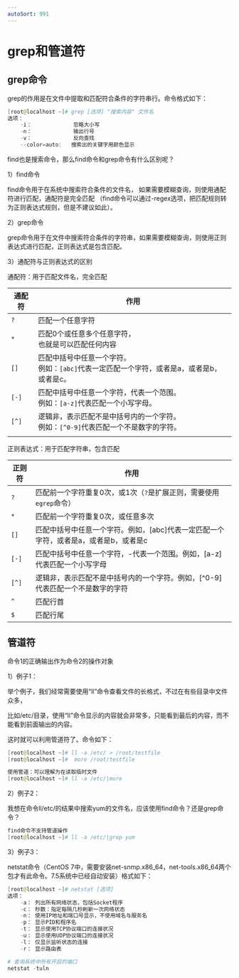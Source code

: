 ```yaml
---
autoSort: 991
---
```

# grep和管道符

## grep命令

grep的作用是在文件中提取和匹配符合条件的字符串行。命令格式如下：

```powershell
[root@localhost ~]# grep [选项] "搜索内容" 文件名
选项：
    -i：				忽略大小写
    -n：				输出行号
    -v：				反向查找
    --color=auto:	搜索出的关键字用颜色显示
```

find也是搜索命令，那么find命令和grep命令有什么区别呢？

1）find命令

find命令用于在系统中搜索符合条件的文件名，
如果需要模糊查询，则使用通配符进行匹配，通配符是完全匹配
（find命令可以通过-regex选项，把匹配规则转为正则表达式规则，但是不建议如此）。

2）grep命令

grep命令用于在文件中搜索符合条件的字符串，如果需要模糊查询，则使用正则表达式进行匹配，正则表达式是包含匹配。

3）通配符与正则表达式的区别

通配符：用于匹配文件名，完全匹配

| 通配符 | 作用                                                         |
| ------ | ------------------------------------------------------------ |
| `?`    | 匹配一个任意字符                                             |
| `*`    | 匹配0个或任意多个任意字符，<br />也就是可以匹配任何内容      |
| `[]`   | 匹配中括号中任意一个字符。<br />例如：`[abc]`代表一定匹配一个字符，或者是a，或者是b，或者是c。 |
| `[-]`  | 匹配中括号中任意一个字符，代表一个范围。<br />例如：`[a-z]`代表匹配一个小写字母。 |
| `[^]`  | 逻辑非，表示匹配不是中括号内的一个字符。<br />例如：`[^0-9]`代表匹配一个不是数字的字符。 |
|        |                                                              |

正则表达式：用于匹配字符串，包含匹配

| 正则符 | 作用                                                         |
| ------ | ------------------------------------------------------------ |
| `?`    | 匹配前一个字符重复0次，或1次（`?`是扩展正则，需要使用`egrep`命令） |
| `*`    | 匹配前一个字符重复0次，或任意多次                            |
| `[]`   | 匹配中括号中任意一个字符。例如，[abc]代表一定匹配一个字符，或者是a，或者是b，或者是c |
| `[-]`  | 匹配中括号中任意一个字符，-代表一个范围。例如，[a-z]代表匹配一个小写字母 |
| `[^]`  | 逻辑非，表示匹配不是中括号内的一个字符。例如，[^0-9]代表匹配一个不是数字的字符 |
| `^`    | 匹配行首                                                     |
| `$`    | 匹配行尾                                                     |

## 管道符

命令1的正确输出作为命令2的操作对象

1）例子1：

举个例子，我们经常需要使用“ll”命令查看文件的长格式，不过在有些目录中文件众多，

比如/etc/目录，使用“ll”命令显示的内容就会非常多，只能看到最后的内容，而不能看到前面输出的内容。

这时就可以利用管道符了。命令如下：

```powershell
[root@localhost ~]# ll -a /etc/ > /root/testfile
[root@localhost ~]#  more /root/testfile

使用管道：可以理解为在读取临时文件
[root@localhost ~]# ll -a /etc/|more
```

2）例子2：

我想在命令ll/etc/的结果中搜索yum的文件名，应该使用find命令？还是grep命令？

```powershell
find命令不支持管道操作
[root@localhost ~]# ll -a /etc/|grep yum
```



3）例子3：

netstat命令（CentOS 7中，需要安装net-snmp.x86_64，net-tools.x86_64两个包才有此命令。7.5系统中已经自动安装）格式如下：

```powershell
[root@localhost ~]# netstat [选项]
选项：
    -a：	列出所有网络状态，包括Socket程序
    -c：	秒数：指定每隔几秒刷新一次网络状态
    -n：	使用IP地址和端口号显示，不使用域名与服务名
    -p：	显示PID和程序名
    -t：	显示使用TCP协议端口的连接状况
    -u：	显示使用UDP协议端口的连接状况
    -l：	仅显示监听状态的连接
    -r：	显示路由表
```



```powershell
# 查询系统中所有开启的端口
netstat -tuln
```

